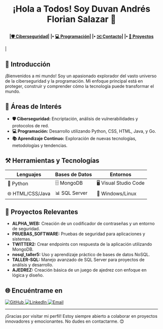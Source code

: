 <h1 align="center">¡Hola a Todos! Soy Duvan Andrés Florian Salazar 🌟</h1>

##
<h4 align="center"> <b>|<a href="#ciberseguridad">🛡️ Ciberseguridad</a></b>| |• <b><a href="#programacion">💻 Programación</a></b>| |• <a href="#contacto">✉️ Contacto</a>| |• <a href="#proyectos">📂 Proyectos</a> </h4>|


## 🌟 Introducción

¡Bienvenidos a mi mundo! Soy un apasionado explorador del vasto universo de la ciberseguridad y la programación. Mi enfoque principal está en proteger, construir y comprender cómo la tecnología puede transformar el mundo.

## 🚀 Áreas de Interés
- **🛡️ Ciberseguridad:** Encriptación, análisis de vulnerabilidades y protocolos de red.
- **💻 Programación:** Desarrollo utilizando Python, CSS, HTML, Java, y Go.
- **📚 Aprendizaje Continuo:** Exploración de nuevas tecnologías, metodologías y tendencias.

## ⚒️ Herramientas y Tecnologías
| **Lenguajes**        | **Bases de Datos**  | **Entornos**               |
|-----------------------|---------------------|----------------------------|
| 🐍 Python            | 🗄️ MongoDB         | 🖥️ Visual Studio Code      |
| 🌐 HTML/CSS/Java     | 📊 SQL Server       | 🔐 Windows/Linux           |

## 🌟 Proyectos Relevantes
- **ALPHA_WEB:** Creación de un codificador de contraseñas y un entorno de seguridad.
- **PRUEBAS_SOFTWARE:** Pruebas de seguridad para aplicaciones y sistemas.
- **TWITTER2:** Crear endpoints con respuesta de la aplicación utilizando MongoDB.
- **nosql_taller5:** Uso y aprendizaje práctico de bases de datos NoSQL.
- **TALLER-SQL:** Manejo avanzado de SQL Server para proyectos de análisis y desarrollo.
- **AJEDREZ:** Creación básica de un juego de ajedrez con enfoque en lógica y diseño.

## 🌐 Encuéntrame en
<a href="https://github.com/ANDRES-FLORIAN-SALAZAR" target="_blank">
  <img src="https://img.shields.io/badge/github-%2300acee.svg?color=181717&style=for-the-badge&logo=github&logoColor=white" alt="GitHub" />
</a>

<a href="https://www.linkedin.com/in/DUVAN-ANDRÉS-FLORIAN-SALAZAR/" target="_blank">
  <img src="https://img.shields.io/badge/linkedin-%2300acee.svg?color=0A66C2&style=for-the-badge&logo=linkedin&logoColor=white" alt="LinkedIn" />
</a>

<a href="mailto:duvanfloriansalazar@gmail.com" target="_blank">
  <img src="https://img.shields.io/badge/gmail-%2300acee.svg?color=EA4335&style=for-the-badge&logo=gmail&logoColor=white" alt="Email" />
</a>

---

¡Gracias por visitar mi perfil! Estoy siempre abierto a colaborar en proyectos innovadores y emocionantes. No dudes en contactarme. 😊
